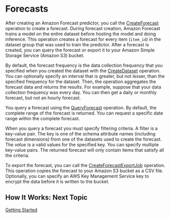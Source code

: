 # Forecasts<a name="howitworks-forecast"></a>

After creating an Amazon Forecast predictor, you call the [CreateForecast](API_CreateForecast.md) operation to create a forecast\. During forecast creation, Amazon Forecast trains a model on the entire dataset before hosting the model and doing inference\. This operation creates a forecast for every item \(`item_id`\) in the dataset group that was used to train the predictor\. After a forecast is created, you can query the forecast or export it to your Amazon Simple Storage Service \(Amazon S3\) bucket\.

By default, the forecast frequency is the data collection frequency that you specified when you created the dataset with the [CreateDataset](API_CreateDataset.md) operation\. You can optionally specify an interval that is greater, but not lesser, than the specified frequency for the dataset\. Then, the operation aggregates the forecast data and returns the results\. For example, suppose that your data collection frequency was every day\. You can then get a daily or monthly forecast, but not an hourly forecast\.

You query a forecast using the [QueryForecast](API_forecastquery_QueryForecast.md) operation\. By default, the complete range of the forecast is returned\. You can request a specific date range within the complete forecast\.

When you query a forecast you must specify filtering criteria\. A filter is a key\-value pair\. The key is one of the schema attribute names \(including forecast dimensions\) from one of the datasets used to create the forecast\. The *value* is a valid values for the specified key\. You can specify multiple key\-value pairs\. The returned forecast will only contain items that satisfy all the criteria\.

To export the forecast, you can call the [CreateForecastExportJob](API_CreateForecastExportJob.md) operation\. This operation copies the forecast to your Amazon S3 bucket as a CSV file\. Optionally, you can specify an AWS Key Management Service key to encrypt the data before it is written to the bucket\.

## How It Works: Next Topic<a name="howitworks-forecast-nexttopic"></a>

[Getting Started](getting-started.md)